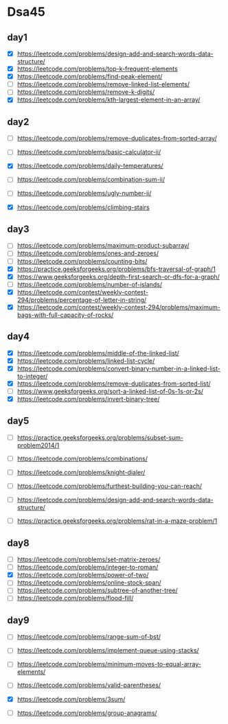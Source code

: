 # Dsa45
## day1
- [x] https://leetcode.com/problems/design-add-and-search-words-data-structure/
- [x] https://leetcode.com/problems/top-k-frequent-elements
- [x] https://leetcode.com/problems/find-peak-element/
- [ ] https://leetcode.com/problems/remove-linked-list-elements/
- [ ] https://leetcode.com/problems/remove-k-digits/
- [x] https://leetcode.com/problems/kth-largest-element-in-an-array/
## day2 

- [ ] https://leetcode.com/problems/remove-duplicates-from-sorted-array/
- [ ] https://leetcode.com/problems/basic-calculator-ii/
- [x] https://leetcode.com/problems/daily-temperatures/
- [ ] https://leetcode.com/problems/combination-sum-ii/
- [ ] https://leetcode.com/problems/ugly-number-ii/
- [x] https://leetcode.com/problems/climbing-stairs



## day3

- [ ] https://leetcode.com/problems/maximum-product-subarray/
- [ ] https://leetcode.com/problems/ones-and-zeroes/
- [ ] https://leetcode.com/problems/counting-bits/
- [x] https://practice.geeksforgeeks.org/problems/bfs-traversal-of-graph/1
- [x] https://www.geeksforgeeks.org/depth-first-search-or-dfs-for-a-graph/
- [ ] https://leetcode.com/problems/number-of-islands/
- [x] https://leetcode.com/contest/weekly-contest-294/problems/percentage-of-letter-in-string/
- [x] https://leetcode.com/contest/weekly-contest-294/problems/maximum-bags-with-full-capacity-of-rocks/

## day4
- [x] https://leetcode.com/problems/middle-of-the-linked-list/
- [x] https://leetcode.com/problems/linked-list-cycle/
- [x] https://leetcode.com/problems/convert-binary-number-in-a-linked-list-to-integer/
- [x] https://leetcode.com/problems/remove-duplicates-from-sorted-list/
- [ ] https://www.geeksforgeeks.org/sort-a-linked-list-of-0s-1s-or-2s/
- [x] https://leetcode.com/problems/invert-binary-tree/

## day5
- [ ] https://practice.geeksforgeeks.org/problems/subset-sum-problem2014/1
- [ ] https://leetcode.com/problems/combinations/
- [ ] https://leetcode.com/problems/knight-dialer/
- [ ] https://leetcode.com/problems/furthest-building-you-can-reach/
- [ ] https://leetcode.com/problems/design-add-and-search-words-data-structure/
- [ ] https://practice.geeksforgeeks.org/problems/rat-in-a-maze-problem/1


## day8
- [ ] https://leetcode.com/problems/set-matrix-zeroes/
- [ ] https://leetcode.com/problems/integer-to-roman/
- [x] https://leetcode.com/problems/power-of-two/
- [ ] https://leetcode.com/problems/online-stock-span/
- [ ] https://leetcode.com/problems/subtree-of-another-tree/
- [ ] https://leetcode.com/problems/flood-fill/

## day9
- [ ] https://leetcode.com/problems/range-sum-of-bst/
- [ ] https://leetcode.com/problems/implement-queue-using-stacks/
- [ ] https://leetcode.com/problems/minimum-moves-to-equal-array-elements/
- [ ] https://leetcode.com/problems/valid-parentheses/
- [x] https://leetcode.com/problems/3sum/
- [ ] https://leetcode.com/problems/group-anagrams/

